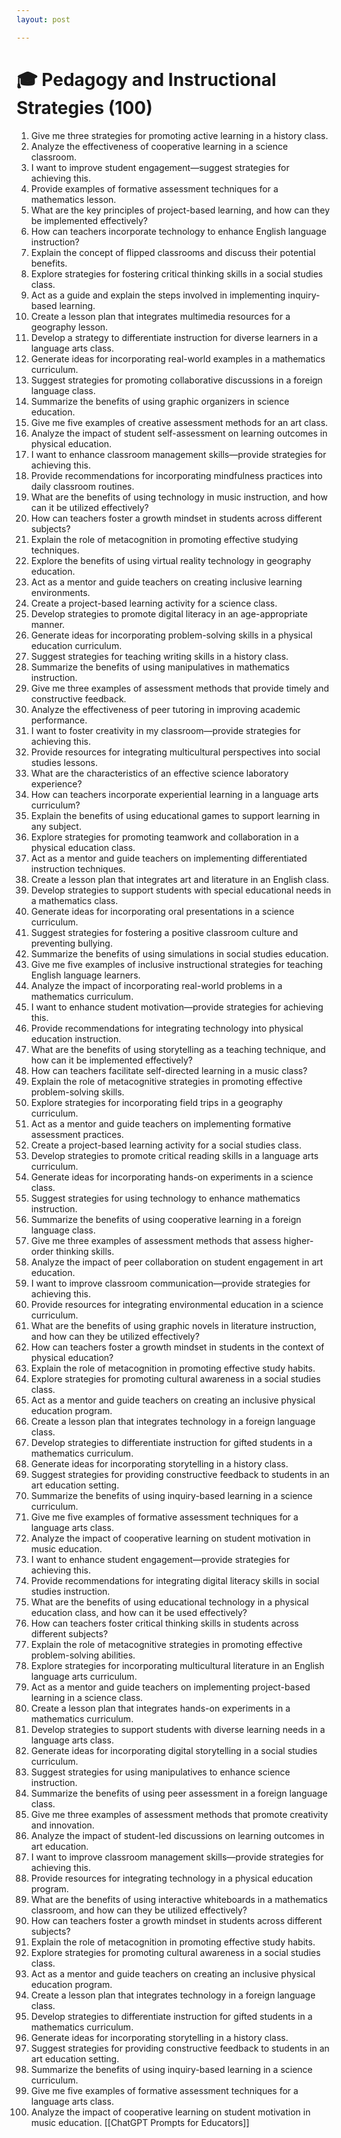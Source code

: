 ```yaml
---
layout: post

---
```

# 🎓 Pedagogy and Instructional Strategies (100)

1. Give me three strategies for promoting active learning in a history class.
2. Analyze the effectiveness of cooperative learning in a science classroom.
3. I want to improve student engagement—suggest strategies for achieving this.
4. Provide examples of formative assessment techniques for a mathematics lesson.
5. What are the key principles of project-based learning, and how can they be implemented effectively?
6. How can teachers incorporate technology to enhance English language instruction?
7. Explain the concept of flipped classrooms and discuss their potential benefits.
8. Explore strategies for fostering critical thinking skills in a social studies class.
9. Act as a guide and explain the steps involved in implementing inquiry-based learning.
10. Create a lesson plan that integrates multimedia resources for a geography lesson.
11. Develop a strategy to differentiate instruction for diverse learners in a language arts class.
12. Generate ideas for incorporating real-world examples in a mathematics curriculum.
13. Suggest strategies for promoting collaborative discussions in a foreign language class.
14. Summarize the benefits of using graphic organizers in science education.
15. Give me five examples of creative assessment methods for an art class.
16. Analyze the impact of student self-assessment on learning outcomes in physical education.
17. I want to enhance classroom management skills—provide strategies for achieving this.
18. Provide recommendations for incorporating mindfulness practices into daily classroom routines.
19. What are the benefits of using technology in music instruction, and how can it be utilized effectively?
20. How can teachers foster a growth mindset in students across different subjects?
21. Explain the role of metacognition in promoting effective studying techniques.
22. Explore the benefits of using virtual reality technology in geography education.
23. Act as a mentor and guide teachers on creating inclusive learning environments.
24. Create a project-based learning activity for a science class.
25. Develop strategies to promote digital literacy in an age-appropriate manner.
26. Generate ideas for incorporating problem-solving skills in a physical education curriculum.
27. Suggest strategies for teaching writing skills in a history class.
28. Summarize the benefits of using manipulatives in mathematics instruction.
29. Give me three examples of assessment methods that provide timely and constructive feedback.
30. Analyze the effectiveness of peer tutoring in improving academic performance.
31. I want to foster creativity in my classroom—provide strategies for achieving this.
32. Provide resources for integrating multicultural perspectives into social studies lessons.
33. What are the characteristics of an effective science laboratory experience?
34. How can teachers incorporate experiential learning in a language arts curriculum?
35. Explain the benefits of using educational games to support learning in any subject.
36. Explore strategies for promoting teamwork and collaboration in a physical education class.
37. Act as a mentor and guide teachers on implementing differentiated instruction techniques.
38. Create a lesson plan that integrates art and literature in an English class.
39. Develop strategies to support students with special educational needs in a mathematics class.
40. Generate ideas for incorporating oral presentations in a science curriculum.
41. Suggest strategies for fostering a positive classroom culture and preventing bullying.
42. Summarize the benefits of using simulations in social studies education.
43. Give me five examples of inclusive instructional strategies for teaching English language learners.
44. Analyze the impact of incorporating real-world problems in a mathematics curriculum.
45. I want to enhance student motivation—provide strategies for achieving this.
46. Provide recommendations for integrating technology into physical education instruction.
47. What are the benefits of using storytelling as a teaching technique, and how can it be implemented effectively?
48. How can teachers facilitate self-directed learning in a music class?
49. Explain the role of metacognitive strategies in promoting effective problem-solving skills.
50. Explore strategies for incorporating field trips in a geography curriculum.
51. Act as a mentor and guide teachers on implementing formative assessment practices.
52. Create a project-based learning activity for a social studies class.
53. Develop strategies to promote critical reading skills in a language arts curriculum.
54. Generate ideas for incorporating hands-on experiments in a science class.
55. Suggest strategies for using technology to enhance mathematics instruction.
56. Summarize the benefits of using cooperative learning in a foreign language class.
57. Give me three examples of assessment methods that assess higher-order thinking skills.
58. Analyze the impact of peer collaboration on student engagement in art education.
59. I want to improve classroom communication—provide strategies for achieving this.
60. Provide resources for integrating environmental education in a science curriculum.
61. What are the benefits of using graphic novels in literature instruction, and how can they be utilized effectively?
62. How can teachers foster a growth mindset in students in the context of physical education?
63. Explain the role of metacognition in promoting effective study habits.
64. Explore strategies for promoting cultural awareness in a social studies class.
65. Act as a mentor and guide teachers on creating an inclusive physical education program.
66. Create a lesson plan that integrates technology in a foreign language class.
67. Develop strategies to differentiate instruction for gifted students in a mathematics curriculum.
68. Generate ideas for incorporating storytelling in a history class.
69. Suggest strategies for providing constructive feedback to students in an art education setting.
70. Summarize the benefits of using inquiry-based learning in a science curriculum.
71. Give me five examples of formative assessment techniques for a language arts class.
72. Analyze the impact of cooperative learning on student motivation in music education.
73. I want to enhance student engagement—provide strategies for achieving this.
74. Provide recommendations for integrating digital literacy skills in social studies instruction.
75. What are the benefits of using educational technology in a physical education class, and how can it be used effectively?
76. How can teachers foster critical thinking skills in students across different subjects?
77. Explain the role of metacognitive strategies in promoting effective problem-solving abilities.
78. Explore strategies for incorporating multicultural literature in an English language arts curriculum.
79. Act as a mentor and guide teachers on implementing project-based learning in a science class.
80. Create a lesson plan that integrates hands-on experiments in a mathematics curriculum.
81. Develop strategies to support students with diverse learning needs in a language arts class.
82. Generate ideas for incorporating digital storytelling in a social studies curriculum.
83. Suggest strategies for using manipulatives to enhance science instruction.
84. Summarize the benefits of using peer assessment in a foreign language class.
85. Give me three examples of assessment methods that promote creativity and innovation.
86. Analyze the impact of student-led discussions on learning outcomes in art education.
87. I want to improve classroom management skills—provide strategies for achieving this.
88. Provide resources for integrating technology in a physical education program.
89. What are the benefits of using interactive whiteboards in a mathematics classroom, and how can they be utilized effectively?
90. How can teachers foster a growth mindset in students across different subjects?
91. Explain the role of metacognition in promoting effective study habits.
92. Explore strategies for promoting cultural awareness in a social studies class.
93. Act as a mentor and guide teachers on creating an inclusive physical education program.
94. Create a lesson plan that integrates technology in a foreign language class.
95. Develop strategies to differentiate instruction for gifted students in a mathematics curriculum.
96. Generate ideas for incorporating storytelling in a history class.
97. Suggest strategies for providing constructive feedback to students in an art education setting.
98. Summarize the benefits of using inquiry-based learning in a science curriculum.
99. Give me five examples of formative assessment techniques for a language arts class.
100. Analyze the impact of cooperative learning on student motivation in music education.
[[ChatGPT Prompts for Educators]]